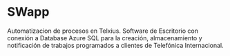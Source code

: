 # SWapp
Automatizacion de procesos en Telxius.
Software de Escritorio con conexión a Database Azure SQL para la creación, almacenamiento y notificación de trabajos programados a clientes de Telefónica Internacional.
